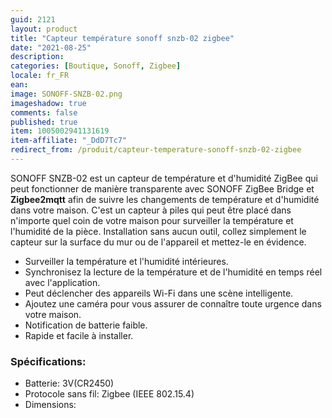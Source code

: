 ```yaml
---
guid: 2121
layout: product
title: "Capteur température sonoff snzb-02 zigbee"
date: "2021-08-25"
description:
categories: [Boutique, Sonoff, Zigbee]
locale: fr_FR
ean:
image: SONOFF-SNZB-02.png
imageshadow: true
comments: false
published: true
item: 1005002941131619
item-affiliate: "_DdD7Tc7"
redirect_from: /produit/capteur-temperature-sonoff-snzb-02-zigbee
---
```


SONOFF SNZB-02 est un capteur de température et d'humidité ZigBee qui peut fonctionner de manière transparente avec SONOFF ZigBee Bridge et **Zigbee2mqtt** afin de suivre les changements de température et d'humidité dans votre maison. C'est un capteur à piles qui peut être placé dans n'importe quel coin de votre maison pour surveiller la température et l'humidité de la pièce. Installation sans aucun outil, collez simplement le capteur sur la surface du mur ou de l'appareil et mettez-le en évidence.

- Surveiller la température et l'humidité intérieures.
- Synchronisez la lecture de la température et de l'humidité en temps réel avec l'application.
- Peut déclencher des appareils Wi-Fi dans une scène intelligente.
- Ajoutez une caméra pour vous assurer de connaître toute urgence dans votre maison.
- Notification de batterie faible.
- Rapide et facile à installer.

### Spécifications:

- Batterie: 3V(CR2450)
- Protocole sans fil: Zigbee (IEEE 802.15.4)
- Dimensions:

